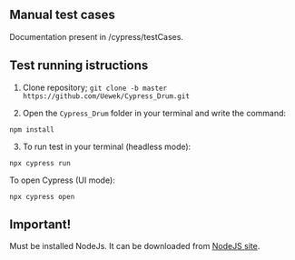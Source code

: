## Manual test cases
Documentation present in /cypress/testCases.

## Test running istructions

1. Clone repository; 
`git clone -b master https://github.com/Uewek/Cypress_Drum.git`

2. Open the `Cypress_Drum` folder in your terminal and write the command:

`npm install`

3. To run test in your terminal (headless mode):

`npx cypress run`

To open Cypress (UI mode):

`npx cypress open`

## Important!
Must be installed NodeJs. It can be downloaded from [NodeJS site](https://nodejs.org/en).

